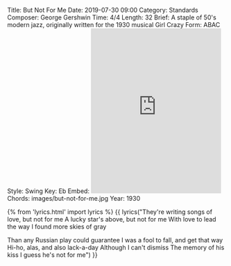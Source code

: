 Title: But Not For Me
Date: 2019-07-30 09:00
Category: Standards
Composer: George Gershwin
Time: 4/4
Length: 32
Brief: A staple of 50's modern jazz, originally written for the 1930 musical Girl Crazy
Form: ABAC
Style: Swing
Key: Eb
Embed: <iframe src="https://open.spotify.com/embed/user/thatdavidmiller/playlist/1dmulADiNwTaWHNsiq1WWT" width="300" height="380" frameborder="0" allowtransparency="true" allow="encrypted-media"></iframe>
Chords: images/but-not-for-me.jpg
Year: 1930

{% from 'lyrics.html' import lyrics %}
{{ lyrics("They're writing songs of love, but not for me
A lucky star's above, but not for me
With love to lead the way
I found more skies of gray

Than any Russian play could guarantee
I was a fool to fall, and get that way
Hi-ho, alas, and also lack-a-day
Although I can't dismiss
The memory of his kiss
I guess he's not for me") }}
